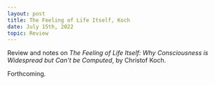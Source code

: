```yaml
---
layout: post
title: The Feeling of Life Itself, Koch
date: July 15th, 2022
topic: Review
---
```


Review and notes on *The Feeling of Life Itself: Why Consciousness is Widespread but Can't be Computed*, by Christof Koch.

Forthcoming.
